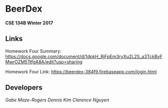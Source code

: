 # BeerDex
**CSE 134B Winter 2017**

## Links 
Homework Four Summary: https://docs.google.com/document/d/1dpkH_RjFpEm3rvXu2L2S_a3TckByFMwrOZM5TtfgA8A/edit?usp=sharing 

Homework Four Link: https://beerdex-384f9.firebaseapp.com/login.html 

## Developers 
*Gabe Maze-Rogers* 
*Dennis Kim* 
*Clarence Nguyen* 
